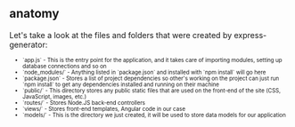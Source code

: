 <style>
	.anatomy-list { font-size: 0.7em !important; }
</style>

##  anatomy

Let's take a look at the files and folders that were created by express-generator:
<ul>
	<li class="anatomy-list"> `app.js` - This is the entry point for the application, and it takes care of importing modules, setting up database connections and so on</li>
	<li class="anatomy-list"> `node_modules/` - Anything listed in `package.json` and installed with `npm install` will go here</li>
	<li class="anatomy-list"> `package.json` - Stores a list of project dependencies so other's working on the project can just run `npm install` to get any dependencies installed and running on their machine</li>
	<li class="anatomy-list"> `public/` - This directory stores any public static files that are used on the front-end of the site (CSS, JavaScript, images, etc.)</li>
	<li class="anatomy-list"> `routes/` - Stores Node.JS back-end controllers</li>
	<li class="anatomy-list"> `views/` - Stores front-end templates, Angular code in our case</li>
	<li class="anatomy-list"> `models/` - This is the directory we just created, it will be used to store data models for our application</li>
</ul>